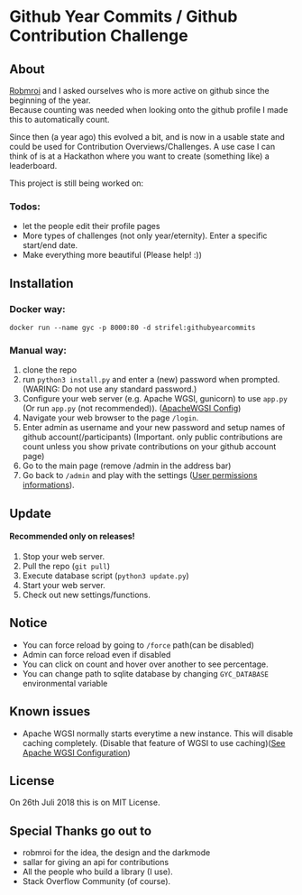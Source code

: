 # Github Year Commits / Github Contribution Challenge
## About
<a href="https://github.com/robmroi03">Robmroi</a> and I asked ourselves who is more active on github since the beginning of the year.<br>
Because counting was needed when looking onto the github profile I made this to automatically count.

Since then (a year ago) this evolved a bit, and is now in a usable state and could be used for Contribution Overviews/Challenges.
A use case I can think of is at a Hackathon where you want to create (something like) a leaderboard.

This project is still being worked on:
### Todos:
- let the people edit their profile pages
- More types of challenges (not only year/eternity). Enter a specific start/end date.
- Make everything more beautiful (Please help! :))
## Installation
### Docker way:
`docker run --name gyc -p 8000:80 -d strifel:githubyearcommits`
### Manual way: 
1. clone the repo
2. run `python3 install.py` and enter a (new) password when prompted. (WARING: Do not use any standard password.)
3. Configure your web server (e.g. Apache WGSI, gunicorn) to use `app.py` (Or run `app.py` (not recommended)). ([ApacheWGSI Config](https://github.com/strifel/githubYearCommits/wiki/Apache-WGSI-Configuration))
4. Navigate your web browser to the page `/login`.
5. Enter admin as username and your new password and setup names of github account(/participants) (Important. only public contributions are count unless you show private contributions on your github account page)
6. Go to the main page (remove /admin in the address bar)
7. Go back to `/admin` and play with the settings ([User permissions informations](https://github.com/strifel/githubYearCommits/wiki/Permissions)).
## Update
#### Recommended only on releases!
1. Stop your web server.
2. Pull the repo (`git pull`)
3. Execute database script (`python3 update.py`)
4. Start your web server.
5. Check out new settings/functions.
## Notice
- You can force reload by going to `/force` path(can be disabled)
- Admin can force reload even if disabled
- You can click on count and hover over another to see percentage.
- You can change path to sqlite database by changing `GYC_DATABASE` environmental variable 
## Known issues
- Apache WGSI normally starts everytime a new instance. This will disable caching completely. (Disable that feature of WGSI to use caching)([See Apache WGSI Configuration](https://github.com/strifel/githubYearCommits/wiki/Apache-WGSI-Configuration))
## License
On 26th Juli 2018 this is on MIT License.
## Special Thanks go out to
- robmroi for the idea, the design and the darkmode
- sallar for giving an api for contributions
- All the people who build a library (I use).
- Stack Overflow Community (of course).
